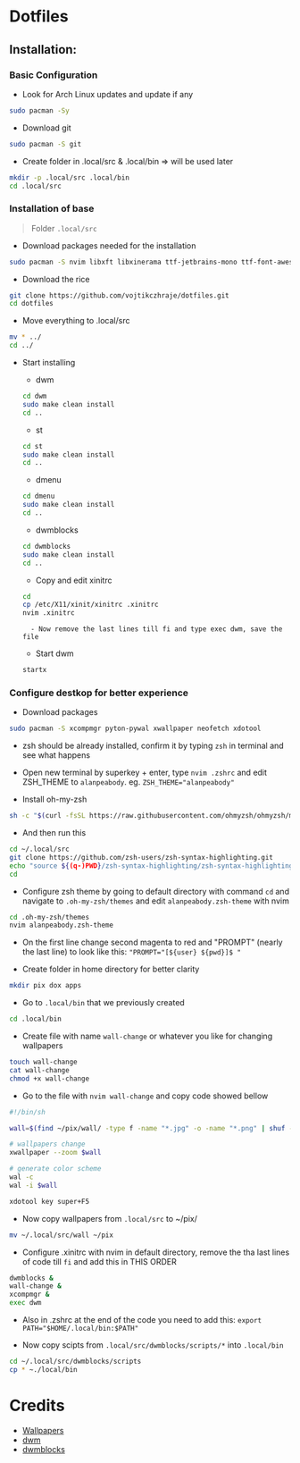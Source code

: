 # Dotfiles

## Installation:

### Basic Configuration
- Look for Arch Linux updates and update if any
```bash
sudo pacman -Sy
```
- Download git

``` bash
sudo pacman -S git
```
- Create folder in .local/src & .local/bin => will be used later
```bash
mkdir -p .local/src .local/bin
cd .local/src
```

### Installation of base
> Folder `.local/src`

- Download packages needed for the installation
```bash
sudo pacman -S nvim libxft libxinerama ttf-jetbrains-mono ttf-font-awesome noto-fonts-cjk noto-fonts-emoji firefox zsh
```


- Download the rice
```bash
git clone https://github.com/vojtikczhraje/dotfiles.git
cd dotfiles
```

- Move everything to .local/src
```bash
mv * ../
cd ../
```

- Start installing
    - dwm
    ```bash
    cd dwm
    sudo make clean install
    cd ..
    ```

    - st
    ```bash
    cd st
    sudo make clean install
    cd ..
    ```

    - dmenu
    ```bash
    cd dmenu
    sudo make clean install
    cd ..
    ```

    - dwmblocks
    ```bash
    cd dwmblocks
    sudo make clean install
    cd ..
    ```
    - Copy and edit xinitrc
    ```bash
    cd
    cp /etc/X11/xinit/xinitrc .xinitrc
    nvim .xinitrc
    ```
        - Now remove the last lines till fi and type exec dwm, save the file

    - Start dwm
    ```bash
    startx
    ```

### Configure destkop for better experience
- Download packages 

```bash
sudo pacman -S xcompmgr pyton-pywal xwallpaper neofetch xdotool
```

- zsh should be already installed, confirm it by typing `zsh` in terminal and see what happens

- Open new terminal by superkey + enter, type `nvim .zshrc` and edit ZSH_THEME to `alanpeabody`. eg. `ZSH_THEME="alanpeabody"`

- Install oh-my-zsh
```bash
sh -c "$(curl -fsSL https://raw.githubusercontent.com/ohmyzsh/ohmyzsh/master/tools/install.sh)"
```

- And then run this
```bash
cd ~/.local/src
git clone https://github.com/zsh-users/zsh-syntax-highlighting.git
echo "source ${(q-)PWD}/zsh-syntax-highlighting/zsh-syntax-highlighting.zsh" >> ${ZDOTDIR:-$HOME}/.zshrc
cd
```

- Configure zsh theme by going to default directory with command `cd` and navigate to `.oh-my-zsh/themes` and edit `alanpeabody.zsh-theme` with nvim

```bash 
cd .oh-my-zsh/themes
nvim alanpeabody.zsh-theme
```

- On the first line change second magenta to red and "PROMPT" (nearly the last line) to look like this: `"PROMPT="[${user} ${pwd}]$ "`

- Create folder in home directory for better clarity
```bash
mkdir pix dox apps
```

- Go to `.local/bin` that we previously created
```bash
cd .local/bin
```

- Create file with name `wall-change` or whatever you like for changing wallpapers
```bash
touch wall-change
cat wall-change
chmod +x wall-change
```

- Go to the file with `nvim wall-change` and copy code showed bellow
```bash
#!/bin/sh

wall=$(find ~/pix/wall/ -type f -name "*.jpg" -o -name "*.png" | shuf -n 1)

# wallpapers change
xwallpaper --zoom $wall

# generate color scheme
wal -c 
wal -i $wall

xdotool key super+F5
```

- Now copy wallpapers from `.local/src` to ~/pix/
```bash
mv ~/.local/src/wall ~/pix
```

- Configure .xinitrc with nvim in default directory, remove the tha last lines of code till `fi` and add this in THIS ORDER
```bash
dwmblocks &
wall-change &
xcompmgr &
exec dwm
```

- Also in .zshrc at the end of the code you need to add this: `export PATH="$HOME/.local/bin:$PATH"`

- Now copy scipts from `.local/src/dwmblocks/scripts/*` into `.local/bin`
```bash
cd ~/.local/src/dwmblocks/scripts
cp * ~./local/bin
```










# Credits
- [Wallpapers](https://github.com/whoisYoges/lwalpapers)
- [dwm](https://dwm.suckless.org/)
- [dwmblocks](https://github.com/LukeSmithxyz/dwmblocks)

